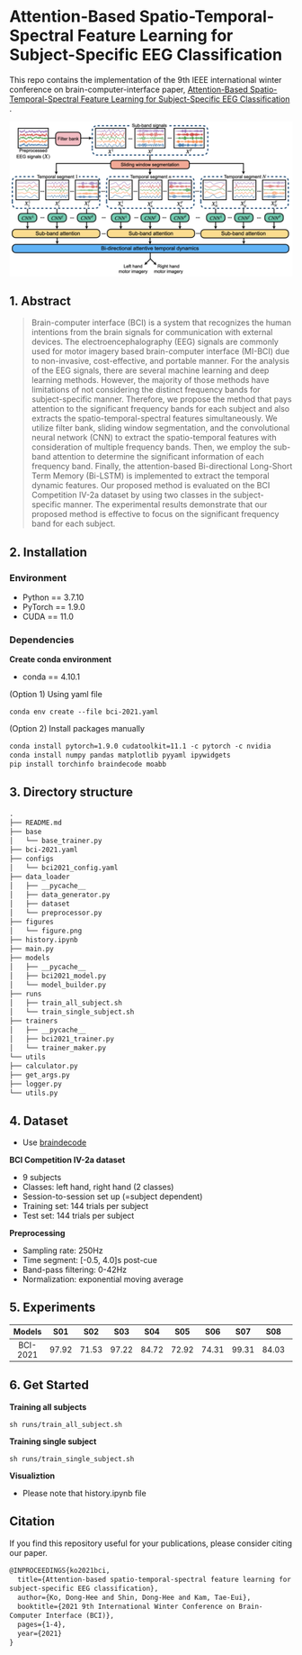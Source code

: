 # Attention-Based Spatio-Temporal-Spectral Feature Learning for Subject-Specific EEG Classification

This repo contains the implementation of the 9th IEEE international winter conference on brain-computer-interface
paper, [Attention-Based Spatio-Temporal-Spectral Feature Learning for Subject-Specific EEG Classification](https://ieeexplore.ieee.org/document/9385293)
.

![figure](figures/figure.png)

## 1. Abstract

> Brain-computer interface (BCI) is a system that recognizes the human intentions from the brain signals for communication with external devices. The electroencephalography (EEG) signals are commonly used for motor imagery based brain-computer interface (MI-BCI) due to non-invasive, cost-effective, and portable manner. For the analysis of the EEG signals, there are several machine learning and deep learning methods. However, the majority of those methods have limitations of not considering the distinct frequency bands for subject-specific manner. Therefore, we propose the method that pays attention to the significant frequency bands for each subject and also extracts the spatio-temporal-spectral features simultaneously. We utilize filter bank, sliding window segmentation, and the convolutional neural network (CNN) to extract the spatio-temporal features with consideration of multiple frequency bands. Then, we employ the sub-band attention to determine the significant information of each frequency band. Finally, the attention-based Bi-directional Long-Short Term Memory (Bi-LSTM) is implemented to extract the temporal dynamic features. Our proposed method is evaluated on the BCI Competition IV-2a dataset by using two classes in the subject-specific manner. The experimental results demonstrate that our proposed method is effective to focus on the significant frequency band for each subject.

## 2. Installation

### Environment

- Python == 3.7.10
- PyTorch == 1.9.0
- CUDA == 11.0

### Dependencies

**Create conda environment**

- conda == 4.10.1

(Option 1) Using yaml file

```shell
conda env create --file bci-2021.yaml
```

(Option 2) Install packages manually

```shell
conda install pytorch=1.9.0 cudatoolkit=11.1 -c pytorch -c nvidia
conda install numpy pandas matplotlib pyyaml ipywidgets
pip install torchinfo braindecode moabb
```

## 3. Directory structure

```
.
├── README.md
├── base
│   └── base_trainer.py
├── bci-2021.yaml
├── configs
│   └── bci2021_config.yaml
├── data_loader
│   ├── __pycache__
│   ├── data_generator.py
│   ├── dataset
│   └── preprocessor.py
├── figures
│   └── figure.png
├── history.ipynb
├── main.py
├── models
│   ├── __pycache__
│   ├── bci2021_model.py
│   └── model_builder.py
├── runs
│   ├── train_all_subject.sh
│   └── train_single_subject.sh
├── trainers
│   ├── __pycache__
│   ├── bci2021_trainer.py
│   └── trainer_maker.py
└── utils
├── calculator.py
├── get_args.py
├── logger.py
└── utils.py
```

## 4. Dataset

- Use [braindecode](https://braindecode.org)

**BCI Competition IV-2a dataset**

- 9 subjects
- Classes: left hand, right hand (2 classes)
- Session-to-session set up (=subject dependent)
- Training set: 144 trials per subject
- Test set: 144 trials per subject

**Preprocessing**

- Sampling rate: 250Hz
- Time segment: [-0.5, 4.0]s post-cue
- Band-pass filtering: 0-42Hz
- Normalization: exponential moving average

## 5. Experiments

|Models|S01|S02|S03|S04|S05|S06|S07|S08|S09|Mean|
|:---:|:---:|:---:|:---:|:---:|:---:|:---:|:---:|:---:|:---:|:---:|
BCI-2021|97.92|71.53|97.22|84.72|72.92|74.31|99.31|84.03|97.22|86.58|

## 6. Get Started

**Training all subjects**

```shell
sh runs/train_all_subject.sh
```

**Training single subject**

```shell
sh runs/train_single_subject.sh
```

**Visualiztion**

- Please note that history.ipynb file

## Citation

If you find this repository useful for your publications, please consider citing our paper.

```
@INPROCEEDINGS{ko2021bci,
  title={Attention-based spatio-temporal-spectral feature learning for subject-specific EEG classification}, 
  author={Ko, Dong-Hee and Shin, Dong-Hee and Kam, Tae-Eui},
  booktitle={2021 9th International Winter Conference on Brain-Computer Interface (BCI)},
  pages={1-4},
  year={2021}
}
```
